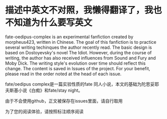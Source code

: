 # 描述中英文不对照，我懒得翻译了，我也不知道为什么要写英文
fate-oedipus-complex is an experimental fanfiction created by morpheus423, written in Chinese. The goal of this fanfiction is to practice several writing techinques the author recently read. The basic design is based on Dostoyevsky's novel The Idiot. However, during the course of writing, the author has also received influences from Sound and Fury and Moby Dick. The writing style's evolution over time should reflect this change. The content is saved in Issues of the project. For your benefit, please read in the order noted at the head of each issue.

fate/oedipus complex是一篇实验性质的fate 同人小说，本文的基础为陀思妥耶夫斯基小说《白痴》和fate/stay night。

由于不会使用github，正文被保存在issues里面，请自行取用

为了您的阅读体验，请按照标注顺序阅读
